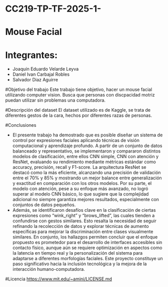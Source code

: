 # CC219-TP-TF-2025-1-
# Mouse Facial
# Integrantes:
- Joaquín Eduardo Velarde Leyva
- Daniel Ivan Carbajal Robles
- Salvador Diaz Aguirre


#Objetivo del trabajo
Este trabajo tiene objetivo, hacer un mouse facial utilizando computer vision. Busca que personas con discpacidad motriz puedan utilizar sin problemas una computadora.

#Descripción del dataset
El dataset utilizado es de Kaggle, se trata de diferentes gestos de la cara, hechos por diferentes razas de personas. 

#Conclusiones
- El presente trabajo ha demostrado que es posible diseñar un sistema de control por expresiones faciales aplicando técnicas de visión computacional y aprendizaje profundo. A partir de un conjunto de datos balanceado y representativo, se implementaron y compararon distintos modelos de clasificación, entre ellos CNN simple, CNN con atención y ResNet, evaluando su rendimiento mediante métricas estándar como accuracy, precisión, recall y F1-score. La arquitectura ResNet se destacó como la más eficiente, alcanzando una precisión de validación entre el 70% y 85% y mostrando un mejor balance entre generalización y exactitud en comparación con los otros modelos. Por su parte, el modelo con atención, pese a su enfoque más avanzado, no logró superar al modelo CNN básico, lo que sugiere que la complejidad adicional no siempre garantiza mejores resultados, especialmente con conjuntos de datos pequeños.
- Además, se identificaron desafíos clave en la clasificación de ciertas expresiones como “wink_right” y “brows_lifted”, las cuales tienden a confundirse con gestos similares. Esto resalta la necesidad de seguir refinando la recolección de datos y explorar técnicas de aumento específicas para mejorar la discriminación entre clases visualmente similares. En conjunto, los hallazgos permiten concluir que el enfoque propuesto es prometedor para el desarrollo de interfaces accesibles sin contacto físico, aunque aún se requiere optimización en aspectos como la latencia en tiempo real y la personalización del sistema para adaptarse a diferentes morfologías faciales. Este proyecto constituye un paso significativo hacia la inclusión tecnológica y la mejora de la interacción humano-computadora.


#Licencia 
https://www.mit.edu/~amini/LICENSE.md



